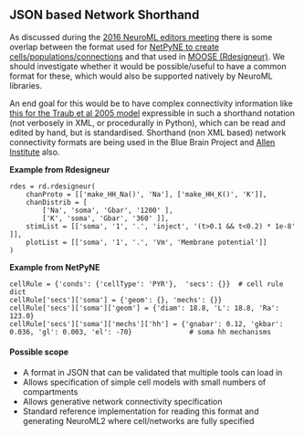 ## JSON based Network Shorthand

As discussed during the [2016 NeuroML editors meeting](https://www.neuroml.org/workshops) there is some overlap between the format used for [NetPyNE to create cells/populations/connections](http://neurosimlab.org/netpyne/tutorial.html#network-parameters-tutorial-2) and that used in [MOOSE (Rdesigneur)](https://moose.ncbs.res.in/Rdesigneur/RdesigneurDocumentation.html). We should investigate whether it would be possible/useful to have a common format for these, which would also be supported natively by NeuroML libraries.

An end goal for this would be to have complex connectivity information like [this for the Traub et al 2005 model](https://github.com/OpenSourceBrain/Thalamocortical/blob/master/neuroConstruct/pythonScripts/netbuild/netConnList) expressible in such a shorthand notation (not verbosely in XML, or procedurally in Python), which can be read and edited by hand, but is standardised. Shorthand (non XML based) network connectivity formats are being used in the Blue Brain Project and [Allen Institute](http://neuralensemble.org/media/slides/Sergey_Gratiy_bionet_representation.pdf) also.

**Example from Rdesigneur**

```
rdes = rd.rdesigneur(
    chanProto = [['make_HH_Na()', 'Na'], ['make_HH_K()', 'K']],
    chanDistrib = [
        ['Na', 'soma', 'Gbar', '1200' ],
        ['K', 'soma', 'Gbar', '360' ]],
    stimList = [['soma', '1', '.', 'inject', '(t>0.1 && t<0.2) * 1e-8' ]],
    plotList = [['soma', '1', '.', 'Vm', 'Membrane potential']]
)
```

**Example from NetPyNE**

    cellRule = {'conds': {'cellType': 'PYR'},  'secs': {}}  # cell rule dict
    cellRule['secs']['soma'] = {'geom': {}, 'mechs': {}}                                                                                          
    cellRule['secs']['soma']['geom'] = {'diam': 18.8, 'L': 18.8, 'Ra': 123.0}                                                                           
    cellRule['secs']['soma']['mechs']['hh'] = {'gnabar': 0.12, 'gkbar': 0.036, 'gl': 0.003, 'el': -70}              # soma hh mechanisms

#### Possible scope

- A format in JSON that can be validated that multiple tools can load in 
- Allows specification of simple cell models with small numbers of compartments
- Allows generative network connectivity specification
- Standard reference implementation for reading this format and generating NeuroML2 where cell/networks are fully specified 

